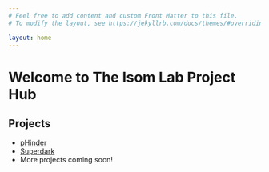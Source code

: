 ```yaml
---
# Feel free to add content and custom Front Matter to this file.
# To modify the layout, see https://jekyllrb.com/docs/themes/#overriding-theme-defaults

layout: home
---
```


# Welcome to The Isom Lab Project Hub

## Projects
- [pHinder](https://username.github.io/phinder/)
- [Superdark](https://username.github.io/superdark/)
- More projects coming soon!
